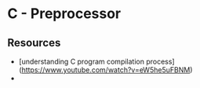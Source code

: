 #  C - Preprocessor

## Resources  
* [understanding C program compilation process] (https://www.youtube.com/watch?v=eW5he5uFBNM)  
* 
